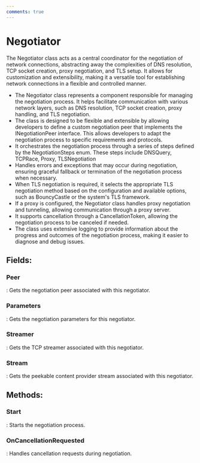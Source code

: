 ```yaml
---
comments: true
---
```

# Negotiator

The Negotiator class acts as a central coordinator for the negotiation of network connections, abstracting away the complexities of DNS resolution, TCP socket creation, proxy negotiation, and TLS setup. It allows for customization and extensibility, making it a versatile tool for establishing network connections in a flexible and controlled manner.

- The Negotiator class represents a component responsible for managing the negotiation process. It helps facilitate communication with various network layers, such as DNS resolution, TCP socket creation, proxy handling, and TLS negotiation.
- The class is designed to be flexible and extensible by allowing developers to define a custom negotiation peer that implements the INegotiationPeer interface. This allows developers to adapt the negotiation process to specific requirements and protocols.
- It orchestrates the negotiation process through a series of steps defined by the NegotiationSteps enum. These steps include DNSQuery, TCPRace, Proxy, TLSNegotiation
- Handles errors and exceptions that may occur during negotiation, ensuring graceful fallback or termination of the negotiation process when necessary.
- When TLS negotiation is required, it selects the appropriate TLS negotiation method based on the configuration and available options, such as BouncyCastle or the system's TLS framework.
- If a proxy is configured, the Negotiator class handles proxy negotiation and tunneling, allowing communication through a proxy server.
- It supports cancellation through a CancellationToken, allowing the negotiation process to be canceled if needed.
- The class uses extensive logging to provide information about the progress and outcomes of the negotiation process, making it easier to diagnose and debug issues.



## **Fields**:
### **Peer**
: Gets the negotiation peer associated with this negotiator. 
### **Parameters**
: Gets the negotiation parameters for this negotiator. 
### **Streamer**
: Gets the TCP streamer associated with this negotiator. 
### **Stream**
: Gets the peekable content provider stream associated with this negotiator. 
## **Methods**:

### **Start**
: Starts the negotiation process. 

### **OnCancellationRequested**
: Handles cancellation requests during negotiation. 